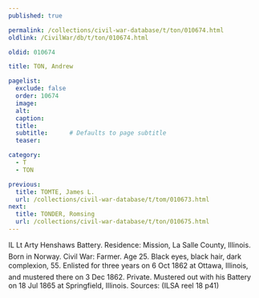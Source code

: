 ```yaml
---
published: true

permalink: /collections/civil-war-database/t/ton/010674.html
oldlink: /CivilWar/db/t/ton/010674.html

oldid: 010674

title: TON, Andrew

pagelist:
  exclude: false
  order: 10674
  image: 
  alt:
  caption:
  title:
  subtitle:      # Defaults to page subtitle
  teaser:

category: 
  - T 
  - TON

previous:
  title: TOMTE, James L.
  url: /collections/civil-war-database/t/tom/010673.html  
next:
  title: TONDER, Romsing
  url: /collections/civil-war-database/t/ton/010675.html   
---
```

IL Lt Arty Henshaw&#146;s Battery. Residence: Mission, La Salle County, Illinois. Born in Norway. Civil War: Farmer. Age 25. Black eyes, black hair, dark complexion, 5&#146;5&#148;. Enlisted for three years on 6 Oct 1862 at Ottawa, Illinois, and mustered there on 3 Dec 1862. Private. Mustered out with his Battery on 18 Jul 1865 at Springfield, Illinois. Sources: (ILSA reel 18 p41)